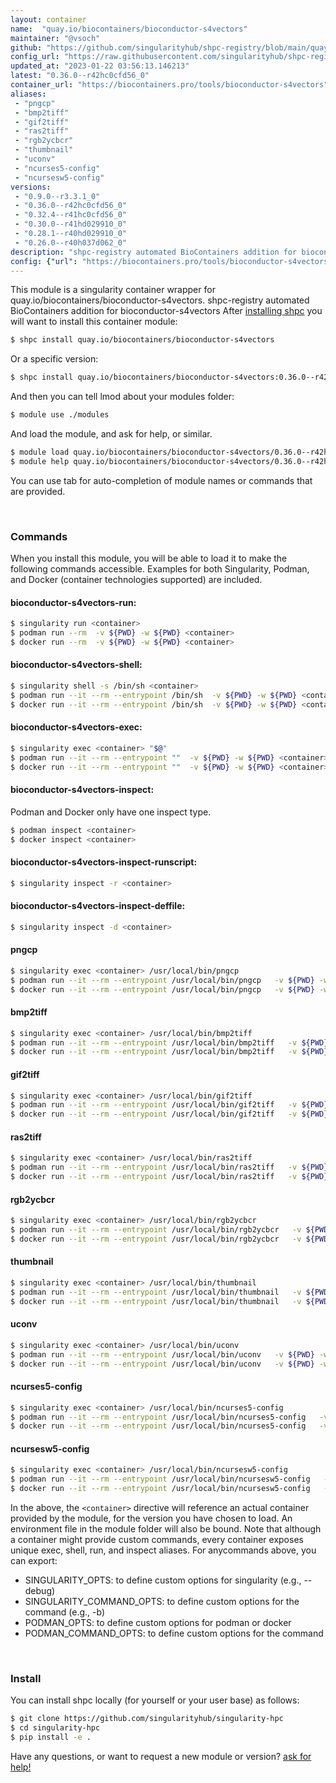 ```yaml
---
layout: container
name:  "quay.io/biocontainers/bioconductor-s4vectors"
maintainer: "@vsoch"
github: "https://github.com/singularityhub/shpc-registry/blob/main/quay.io/biocontainers/bioconductor-s4vectors/container.yaml"
config_url: "https://raw.githubusercontent.com/singularityhub/shpc-registry/main/quay.io/biocontainers/bioconductor-s4vectors/container.yaml"
updated_at: "2023-01-22 03:56:13.146213"
latest: "0.36.0--r42hc0cfd56_0"
container_url: "https://biocontainers.pro/tools/bioconductor-s4vectors"
aliases:
 - "pngcp"
 - "bmp2tiff"
 - "gif2tiff"
 - "ras2tiff"
 - "rgb2ycbcr"
 - "thumbnail"
 - "uconv"
 - "ncurses5-config"
 - "ncursesw5-config"
versions:
 - "0.9.0--r3.3.1_0"
 - "0.36.0--r42hc0cfd56_0"
 - "0.32.4--r41hc0cfd56_0"
 - "0.30.0--r41hd029910_0"
 - "0.28.1--r40hd029910_0"
 - "0.26.0--r40h037d062_0"
description: "shpc-registry automated BioContainers addition for bioconductor-s4vectors"
config: {"url": "https://biocontainers.pro/tools/bioconductor-s4vectors", "maintainer": "@vsoch", "description": "shpc-registry automated BioContainers addition for bioconductor-s4vectors", "latest": {"0.36.0--r42hc0cfd56_0": "sha256:862b4a0b019a1498def09a1b1d686ebd9761fd62efd86031d38a282ecdf51328"}, "tags": {"0.9.0--r3.3.1_0": "sha256:a2727f2e0cecd9152e69a07d9d7fce580dd193652f71ea15f86c7ea2f2462836", "0.36.0--r42hc0cfd56_0": "sha256:862b4a0b019a1498def09a1b1d686ebd9761fd62efd86031d38a282ecdf51328", "0.32.4--r41hc0cfd56_0": "sha256:ecae13119b5bdedbf5e94968e1b7b10a5813ba7dbbddbf4816a26db0e2b42e4f", "0.30.0--r41hd029910_0": "sha256:6e747c686f28bc71a4e9025e93c735ee0db7bd042215159dbb1f0d25d1f778b5", "0.28.1--r40hd029910_0": "sha256:2f0410544e8e7686ab8d0080458b3a01a35db8a2d5479d3ba316376c4b3bbcec", "0.26.0--r40h037d062_0": "sha256:7cd2d8217057744fb40614f6dad09f8e3827ccf6065783fc3564eb6ad19e3f57"}, "docker": "quay.io/biocontainers/bioconductor-s4vectors", "aliases": {"pngcp": "/usr/local/bin/pngcp", "bmp2tiff": "/usr/local/bin/bmp2tiff", "gif2tiff": "/usr/local/bin/gif2tiff", "ras2tiff": "/usr/local/bin/ras2tiff", "rgb2ycbcr": "/usr/local/bin/rgb2ycbcr", "thumbnail": "/usr/local/bin/thumbnail", "uconv": "/usr/local/bin/uconv", "ncurses5-config": "/usr/local/bin/ncurses5-config", "ncursesw5-config": "/usr/local/bin/ncursesw5-config"}}
---
```


This module is a singularity container wrapper for quay.io/biocontainers/bioconductor-s4vectors.
shpc-registry automated BioContainers addition for bioconductor-s4vectors
After [installing shpc](#install) you will want to install this container module:


```bash
$ shpc install quay.io/biocontainers/bioconductor-s4vectors
```

Or a specific version:

```bash
$ shpc install quay.io/biocontainers/bioconductor-s4vectors:0.36.0--r42hc0cfd56_0
```

And then you can tell lmod about your modules folder:

```bash
$ module use ./modules
```

And load the module, and ask for help, or similar.

```bash
$ module load quay.io/biocontainers/bioconductor-s4vectors/0.36.0--r42hc0cfd56_0
$ module help quay.io/biocontainers/bioconductor-s4vectors/0.36.0--r42hc0cfd56_0
```

You can use tab for auto-completion of module names or commands that are provided.

<br>

### Commands

When you install this module, you will be able to load it to make the following commands accessible.
Examples for both Singularity, Podman, and Docker (container technologies supported) are included.

#### bioconductor-s4vectors-run:

```bash
$ singularity run <container>
$ podman run --rm  -v ${PWD} -w ${PWD} <container>
$ docker run --rm  -v ${PWD} -w ${PWD} <container>
```

#### bioconductor-s4vectors-shell:

```bash
$ singularity shell -s /bin/sh <container>
$ podman run --it --rm --entrypoint /bin/sh  -v ${PWD} -w ${PWD} <container>
$ docker run --it --rm --entrypoint /bin/sh  -v ${PWD} -w ${PWD} <container>
```

#### bioconductor-s4vectors-exec:

```bash
$ singularity exec <container> "$@"
$ podman run --it --rm --entrypoint ""  -v ${PWD} -w ${PWD} <container> "$@"
$ docker run --it --rm --entrypoint ""  -v ${PWD} -w ${PWD} <container> "$@"
```

#### bioconductor-s4vectors-inspect:

Podman and Docker only have one inspect type.

```bash
$ podman inspect <container>
$ docker inspect <container>
```

#### bioconductor-s4vectors-inspect-runscript:

```bash
$ singularity inspect -r <container>
```

#### bioconductor-s4vectors-inspect-deffile:

```bash
$ singularity inspect -d <container>
```


#### pngcp

```bash
$ singularity exec <container> /usr/local/bin/pngcp
$ podman run --it --rm --entrypoint /usr/local/bin/pngcp   -v ${PWD} -w ${PWD} <container> -c " $@"
$ docker run --it --rm --entrypoint /usr/local/bin/pngcp   -v ${PWD} -w ${PWD} <container> -c " $@"
```


#### bmp2tiff

```bash
$ singularity exec <container> /usr/local/bin/bmp2tiff
$ podman run --it --rm --entrypoint /usr/local/bin/bmp2tiff   -v ${PWD} -w ${PWD} <container> -c " $@"
$ docker run --it --rm --entrypoint /usr/local/bin/bmp2tiff   -v ${PWD} -w ${PWD} <container> -c " $@"
```


#### gif2tiff

```bash
$ singularity exec <container> /usr/local/bin/gif2tiff
$ podman run --it --rm --entrypoint /usr/local/bin/gif2tiff   -v ${PWD} -w ${PWD} <container> -c " $@"
$ docker run --it --rm --entrypoint /usr/local/bin/gif2tiff   -v ${PWD} -w ${PWD} <container> -c " $@"
```


#### ras2tiff

```bash
$ singularity exec <container> /usr/local/bin/ras2tiff
$ podman run --it --rm --entrypoint /usr/local/bin/ras2tiff   -v ${PWD} -w ${PWD} <container> -c " $@"
$ docker run --it --rm --entrypoint /usr/local/bin/ras2tiff   -v ${PWD} -w ${PWD} <container> -c " $@"
```


#### rgb2ycbcr

```bash
$ singularity exec <container> /usr/local/bin/rgb2ycbcr
$ podman run --it --rm --entrypoint /usr/local/bin/rgb2ycbcr   -v ${PWD} -w ${PWD} <container> -c " $@"
$ docker run --it --rm --entrypoint /usr/local/bin/rgb2ycbcr   -v ${PWD} -w ${PWD} <container> -c " $@"
```


#### thumbnail

```bash
$ singularity exec <container> /usr/local/bin/thumbnail
$ podman run --it --rm --entrypoint /usr/local/bin/thumbnail   -v ${PWD} -w ${PWD} <container> -c " $@"
$ docker run --it --rm --entrypoint /usr/local/bin/thumbnail   -v ${PWD} -w ${PWD} <container> -c " $@"
```


#### uconv

```bash
$ singularity exec <container> /usr/local/bin/uconv
$ podman run --it --rm --entrypoint /usr/local/bin/uconv   -v ${PWD} -w ${PWD} <container> -c " $@"
$ docker run --it --rm --entrypoint /usr/local/bin/uconv   -v ${PWD} -w ${PWD} <container> -c " $@"
```


#### ncurses5-config

```bash
$ singularity exec <container> /usr/local/bin/ncurses5-config
$ podman run --it --rm --entrypoint /usr/local/bin/ncurses5-config   -v ${PWD} -w ${PWD} <container> -c " $@"
$ docker run --it --rm --entrypoint /usr/local/bin/ncurses5-config   -v ${PWD} -w ${PWD} <container> -c " $@"
```


#### ncursesw5-config

```bash
$ singularity exec <container> /usr/local/bin/ncursesw5-config
$ podman run --it --rm --entrypoint /usr/local/bin/ncursesw5-config   -v ${PWD} -w ${PWD} <container> -c " $@"
$ docker run --it --rm --entrypoint /usr/local/bin/ncursesw5-config   -v ${PWD} -w ${PWD} <container> -c " $@"
```



In the above, the `<container>` directive will reference an actual container provided
by the module, for the version you have chosen to load. An environment file in the
module folder will also be bound. Note that although a container
might provide custom commands, every container exposes unique exec, shell, run, and
inspect aliases. For anycommands above, you can export:

 - SINGULARITY_OPTS: to define custom options for singularity (e.g., --debug)
 - SINGULARITY_COMMAND_OPTS: to define custom options for the command (e.g., -b)
 - PODMAN_OPTS: to define custom options for podman or docker
 - PODMAN_COMMAND_OPTS: to define custom options for the command

<br>

### Install

You can install shpc locally (for yourself or your user base) as follows:

```bash
$ git clone https://github.com/singularityhub/singularity-hpc
$ cd singularity-hpc
$ pip install -e .
```

Have any questions, or want to request a new module or version? [ask for help!](https://github.com/singularityhub/singularity-hpc/issues)